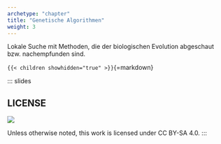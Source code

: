 ```yaml
---
archetype: "chapter"
title: "Genetische Algorithmen"
weight: 3
---
```



Lokale Suche mit Methoden, die der biologischen Evolution abgeschaut bzw. nachempfunden sind.


`{{< children showhidden="true" >}}`{=markdown}







<!-- DO NOT REMOVE - THIS IS A LAST SLIDE TO INDICATE THE LICENSE AND POSSIBLE EXCEPTIONS (IMAGES, ...). -->
::: slides
## LICENSE
![](https://licensebuttons.net/l/by-sa/4.0/88x31.png)

Unless otherwise noted, this work is licensed under CC BY-SA 4.0.
:::

